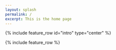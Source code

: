 ```yaml
---
layout: splash
permalink: /
excerpt: This is the home page
---
```


{% include feature_row id="intro" type="center" %}

{% include feature_row %}
